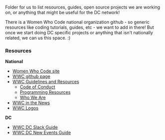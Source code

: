 Folder for us to list resources, guides, open source projects we are working on, or anything that might be useful for the DC network!

There is a Women Who Code national organization github - so generic resources like coding tutorials, guides, etc - we want to add in there! But once we start doing DC specific projects or anything that isn't nationally related, we can us this space. :)

### Resources  

**National**

* [Women Who Code site](https://www.womenwhocode.com/)  
* [WWC github page](https://github.com/WomenWhoCode)  
* [WWC Guidelines and Resources](https://github.com/WomenWhoCode/guidelines-resources)  
	* [Code of Conduct](https://github.com/WomenWhoCode/guidelines-resources/blob/master/code_of_conduct.md)
	* [Programming Resources](https://github.com/WomenWhoCode/guidelines-resources/blob/master/learn_to_program.md)
	* [Who We Are](https://github.com/WomenWhoCode/guidelines-resources/blob/master/who_we_are.md) 
* [WWC in the News](https://github.com/WomenWhoCode/WWCodeInTheNews)
* [WWC Logos](https://github.com/WomenWhoCode/WWC-Assets/tree/master/logos)

**DC**  

* [WWC DC Slack Guide](https://github.com/womenwhocodedc/organization/blob/master/slack_guide.md)
* [WWC DC New Events Guide](https://github.com/womenwhocodedc/organization/blob/master/new_events.md)

